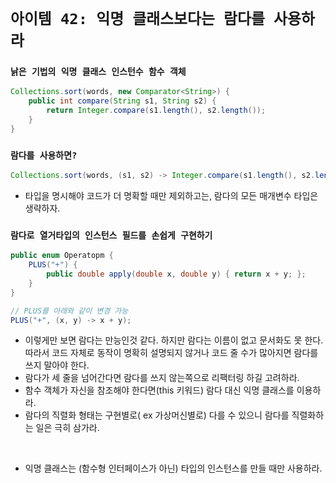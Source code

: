 # `아이템 42: 익명 클래스보다는 람다를 사용하라`

### `낡은 기법의 익명 클래스 인스턴수 함수 객체`
```Java
Collections.sort(words, new Comparator<String>) {
    public int compare(String s1, String s2) {
        return Integer.compare(s1.length(), s2.length());
    }
}
```

### `람다를 사용하면?`
```Java
Collections.sort(words, (s1, s2) -> Integer.compare(s1.length(), s2.length()));
```

- 타입을 명시해야 코드가 더 명확할 때만 제외하고는, 람다의 모든 매개변수 타입은 생략하자.

### `람다로 열거타입의 인스턴스 필드를 손쉽게 구현하기`
```Java
public enum Operatopm {
    PLUS("+") {
        public double apply(double x, double y) { return x + y; };
    }
}

// PLUS를 아래와 같이 변경 가능
PLUS("+", (x, y) -> x + y);
```

- 이렇게만 보면 람다는 만능인것 같다. 하지만 람다는 이름이 없고 문서화도 못 한다. 따라서 코드 자체로 동작이 명확히 설명되지 않거나 코드 줄 수가 많아지면 람다를 쓰지 말아야 한다.
- 람다가 세 줄을 넘어간다면 람다를 쓰지 않는쪽으로 리팩터링 하길 고려하라.
- 함수 객체가 자신을 참조해야 한다면(this 키워드) 람다 대신 익명 클래스를 이용하라.
- 람다의 직렬화 형태는 구현별로( ex 가상머신별로) 다를 수 있으니 람다를 직렬화하는 일은 극히 삼가라.

<br>

- 익명 클래스는 (함수형 인터페이스가 아닌) 타입의 인스턴스를 만들 때만 사용하라.